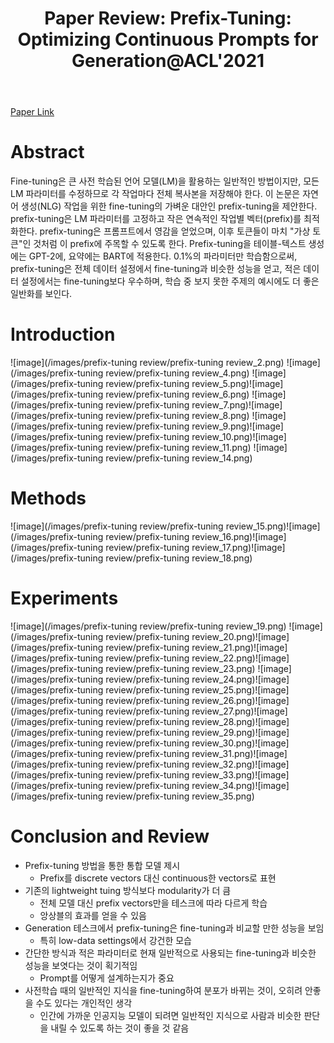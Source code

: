 ﻿---
layout: post
title: "9. Paper Review: Prefix-Tuning: Optimizing Continuous Prompts for Generation@ACL'2021"
# date: 2016-06-19 10:00:00 +0900
categories: review
# tags: [LSTM, Anomaly Detection, ICML, Deep Learning]
---
[Paper Link](https://arxiv.org/pdf/2101.00190)

# Abstract
Fine-tuning은 큰 사전 학습된 언어 모델(LM)을 활용하는 일반적인 방법이지만, 모든 LM 파라미터를 수정하므로 각 작업마다 전체 복사본을 저장해야 한다. 이 논문은 자연어 생성(NLG) 작업을 위한 fine-tuning의 가벼운 대안인 prefix-tuning을 제안한다. prefix-tuning은 LM 파라미터를 고정하고 작은 연속적인 작업별 벡터(prefix)를 최적화한다. prefix-tuning은 프롬프트에서 영감을 얻었으며, 이후 토큰들이 마치 "가상 토큰"인 것처럼 이 prefix에 주목할 수 있도록 한다. Prefix-tuning을 테이블-텍스트 생성에는 GPT-2에, 요약에는 BART에 적용한다. 0.1%의 파라미터만 학습함으로써, prefix-tuning은 전체 데이터 설정에서 fine-tuning과 비슷한 성능을 얻고, 적은 데이터 설정에서는 fine-tuning보다 우수하며, 학습 중 보지 못한 주제의 예시에도 더 좋은 일반화를 보인다.

# Introduction
![image](/images/prefix-tuning review/prefix-tuning review_2.png)
![image](/images/prefix-tuning review/prefix-tuning review_4.png)
![image](/images/prefix-tuning review/prefix-tuning review_5.png)![image](/images/prefix-tuning review/prefix-tuning review_6.png)
![image](/images/prefix-tuning review/prefix-tuning review_7.png)![image](/images/prefix-tuning review/prefix-tuning review_8.png)
![image](/images/prefix-tuning review/prefix-tuning review_9.png)![image](/images/prefix-tuning review/prefix-tuning review_10.png)![image](/images/prefix-tuning review/prefix-tuning review_11.png)
![image](/images/prefix-tuning review/prefix-tuning review_14.png)

# Methods
![image](/images/prefix-tuning review/prefix-tuning review_15.png)![image](/images/prefix-tuning review/prefix-tuning review_16.png)![image](/images/prefix-tuning review/prefix-tuning review_17.png)![image](/images/prefix-tuning review/prefix-tuning review_18.png)

# Experiments
![image](/images/prefix-tuning review/prefix-tuning review_19.png)
![image](/images/prefix-tuning review/prefix-tuning review_20.png)![image](/images/prefix-tuning review/prefix-tuning review_21.png)![image](/images/prefix-tuning review/prefix-tuning review_22.png)![image](/images/prefix-tuning review/prefix-tuning review_23.png)
![image](/images/prefix-tuning review/prefix-tuning review_24.png)![image](/images/prefix-tuning review/prefix-tuning review_25.png)![image](/images/prefix-tuning review/prefix-tuning review_26.png)![image](/images/prefix-tuning review/prefix-tuning review_27.png)![image](/images/prefix-tuning review/prefix-tuning review_28.png)![image](/images/prefix-tuning review/prefix-tuning review_29.png)![image](/images/prefix-tuning review/prefix-tuning review_30.png)![image](/images/prefix-tuning review/prefix-tuning review_31.png)![image](/images/prefix-tuning review/prefix-tuning review_32.png)![image](/images/prefix-tuning review/prefix-tuning review_33.png)![image](/images/prefix-tuning review/prefix-tuning review_34.png)![image](/images/prefix-tuning review/prefix-tuning review_35.png)

# Conclusion and Review
* Prefix-tuning 방법을 통한 통합 모델 제시
    * Prefix를 discrete vectors 대신 continuous한 vectors로 표현
* 기존의 lightweight tuing 방식보다 modularity가 더 큼
    * 전체 모델 대신 prefix vectors만을 테스크에 따라 다르게 학습
    * 앙상블의 효과를 얻을 수 있음
* Generation 테스크에서 prefix-tuning은 fine-tuning과 비교할 만한 성능을 보임
    * 특히 low-data settings에서 강건한 모습
* 간단한 방식과 적은 파라미터로 현재 일반적으로 사용되는 fine-tuning과 비슷한 성능을 보엿다는 것이 획기적임
    * Prompt를 어떻게 설계하는지가 중요
* 사전학습 때의 일반적인 지식을 fine-tuning하여 분포가 바뀌는 것이, 오히려 안좋을 수도 있다는 개인적인 생각
    * 인간에 가까운 인공지능 모델이 되려면 일반적인 지식으로 사람과 비슷한 판단을 내릴 수 있도록 하는 것이 좋을 것 같음
